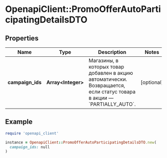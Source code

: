 # OpenapiClient::PromoOfferAutoParticipatingDetailsDTO

## Properties

| Name | Type | Description | Notes |
| ---- | ---- | ----------- | ----- |
| **campaign_ids** | **Array&lt;Integer&gt;** | Магазины, в которых товар добавлен в акцию автоматически.  Возвращается, если статус товара в акции — &#x60;PARTIALLY_AUTO&#x60;.  | [optional] |

## Example

```ruby
require 'openapi_client'

instance = OpenapiClient::PromoOfferAutoParticipatingDetailsDTO.new(
  campaign_ids: null
)
```

